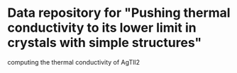 # Data repository for "Pushing thermal conductivity to its lower limit in crystals with simple structures"
computing the thermal conductivity of AgTlI2
